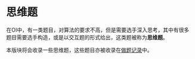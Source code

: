# 思维题

在OI中，有一类题目，对算法的要求不高，但是需要选手深入思考，其中有很多题目需要选手构造，或是以交互题的形式给出，这类题被称为**思维题**。

本版块将会收录一些思维题，这些题目亦被收录在[做题记录](../Daily/做题记录.md)中。